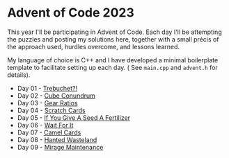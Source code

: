 # Advent of Code 2023

This year I'll be participating in Advent of Code. Each day I'll be attempting the puzzles and posting my solutions
here, together with a small précis of the approach used, hurdles overcome, and lessons learned.

My language of choice is C++ and I have developed a minimal boilerplate template to facilitate setting up each day. (
See `main.cpp` and `advent.h` for details).

- Day 01 - [Trebuchet?!](day01/README.md)
- Day 02 - [Cube Conundrum](day02/README.md)
- Day 03 - [Gear Ratios](day03/README.md)
- Day 04 - [Scratch Cards](day04/README.md)
- Day 05 - [If You Give A Seed A Fertilizer](day05/README.md)
- Day 06 - [Wait For It](day06/README.md)
- Day 07 - [Camel Cards](day07/README.md)
- Day 08 - [Hanted Wasteland](day08/README.md)
- Day 09 - [Mirage Maintenance](day09/README.md)